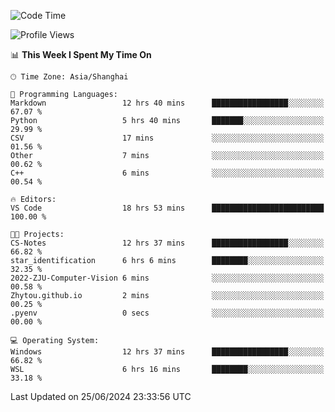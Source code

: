 <!--START_SECTION:waka-->
![Code Time](http://img.shields.io/badge/Code%20Time-1%2C808%20hrs%2037%20mins-blue)

![Profile Views](http://img.shields.io/badge/Profile%20Views-5-blue)

📊 **This Week I Spent My Time On** 

```text
🕑︎ Time Zone: Asia/Shanghai

💬 Programming Languages: 
Markdown                 12 hrs 40 mins      █████████████████░░░░░░░░   67.07 % 
Python                   5 hrs 40 mins       ███████░░░░░░░░░░░░░░░░░░   29.99 % 
CSV                      17 mins             ░░░░░░░░░░░░░░░░░░░░░░░░░   01.56 % 
Other                    7 mins              ░░░░░░░░░░░░░░░░░░░░░░░░░   00.62 % 
C++                      6 mins              ░░░░░░░░░░░░░░░░░░░░░░░░░   00.54 % 

🔥 Editors: 
VS Code                  18 hrs 53 mins      █████████████████████████   100.00 % 

🐱‍💻 Projects: 
CS-Notes                 12 hrs 37 mins      █████████████████░░░░░░░░   66.82 % 
star_identification      6 hrs 6 mins        ████████░░░░░░░░░░░░░░░░░   32.35 % 
2022-ZJU-Computer-Vision 6 mins              ░░░░░░░░░░░░░░░░░░░░░░░░░   00.58 % 
Zhytou.github.io         2 mins              ░░░░░░░░░░░░░░░░░░░░░░░░░   00.25 % 
.pyenv                   0 secs              ░░░░░░░░░░░░░░░░░░░░░░░░░   00.00 % 

💻 Operating System: 
Windows                  12 hrs 37 mins      █████████████████░░░░░░░░   66.82 % 
WSL                      6 hrs 16 mins       ████████░░░░░░░░░░░░░░░░░   33.18 % 
```


 Last Updated on 25/06/2024 23:33:56 UTC
<!--END_SECTION:waka-->